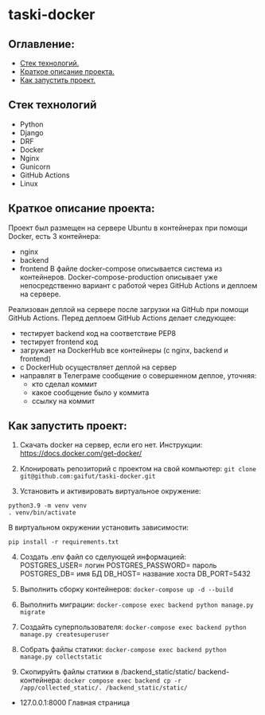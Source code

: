 # taski-docker

## Оглавление:
- [Стек технологий.](#Стек-технологий)
- [Краткое описание проекта.](#Краткое-описание-проекта)
- [Как запустить проект.](#Как-запустить-проект)

## Стек технологий
- Python
- Django
- DRF
- Docker
- Nginx
- Gunicorn
- GitHub Actions
- Linux

## Краткое описание проекта:
Проект был размещен на сервере Ubuntu в контейнерах при помощи Docker, есть 3 контейнера:
- nginx
- backend
- frontend
В файле docker-compose описывается система из контейнеров. Docker-compose-production описывает уже непосредственно вариант с работой через GitHub Actions и деплоем на сервере.

Реализован деплой на сервере после загрузки на GitHub при помощи GitHub Actions. Перед деплоем GitHub Actions делает следующее:
- тестирует backend код на соответствие PEP8
- тестирует frontend код
- загружает на DockerHub все контейнеры (c nginx, backend и frontend)
- с DockerHub осуществляет деплой на сервер
- направлят в Телеграме сообщение о совершенном деплое, уточняя:
  - кто сделал коммит
  - какое сообщение было у коммита
  - ссылку на коммит

## Как запустить проект:
1. Скачать docker на сервер, если его нет. Инструкции: https://docs.docker.com/get-docker/

2. Клонировать репозиторий с проектом на свой компьютер:
   ```git clone git@github.com:gaifut/taski-docker.git```

3. Установить и активировать виртуальное окружение: 
```
python3.9 -m venv venv
. venv/bin/activate
```
В виртуальном окружении установить зависимости:
```
pip install -r requirements.txt
```

4. Создать .env файл со сделующей информацией:                                                       
POSTGRES_USER= логин
POSTGRES_PASSWORD= пароль
POSTGRES_DB= имя БД
DB_HOST= название хоста
DB_PORT=5432

5. Выполнить сборку контейнеров: ```docker-compose up -d --build```
6. Выполнить миграции: ```docker-compose exec backend python manage.py migrate```
7. Создайть суперпользователя: ```docker-compose exec backend python manage.py createsuperuser```
8. Собрать файлы статики: ```docker-compose exec backend python manage.py collectstatic```
9. Скопируйть файлы статики в /backend_static/static/ backend-контейнера: ```docker compose exec backend cp -r /app/collected_static/. /backend_static/static/```

- 127.0.0.1:8000 Главная страница

